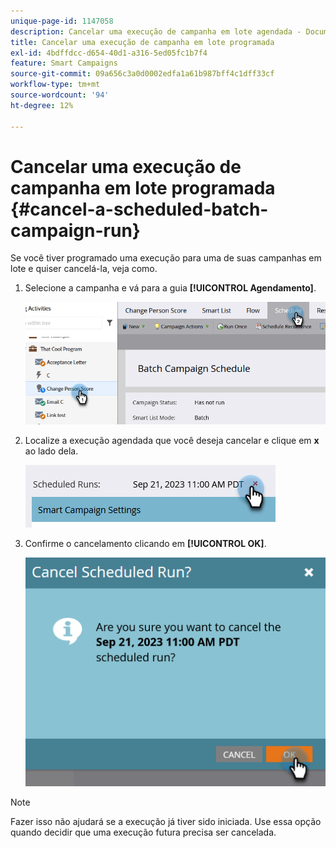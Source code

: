 ```yaml
---
unique-page-id: 1147058
description: Cancelar uma execução de campanha em lote agendada - Documentação do Marketo - Documentação do produto
title: Cancelar uma execução de campanha em lote programada
exl-id: 4bdffdcc-d654-40d1-a316-5ed05fc1b7f4
feature: Smart Campaigns
source-git-commit: 09a656c3a0d0002edfa1a61b987bff4c1dff33cf
workflow-type: tm+mt
source-wordcount: '94'
ht-degree: 12%

---
```


# Cancelar uma execução de campanha em lote programada {#cancel-a-scheduled-batch-campaign-run}

Se você tiver programado uma execução para uma de suas campanhas em lote e quiser cancelá-la, veja como.

1. Selecione a campanha e vá para a guia **[!UICONTROL Agendamento]**.

   ![](assets/cancel-a-scheduled-batch-campaign-run-1.png)

1. Localize a execução agendada que você deseja cancelar e clique em **x** ao lado dela.

   ![](assets/cancel-a-scheduled-batch-campaign-run-2.png)

1. Confirme o cancelamento clicando em **[!UICONTROL OK]**.

   ![](assets/cancel-a-scheduled-batch-campaign-run-3.png)

>[!NOTE]
>
>Fazer isso não ajudará se a execução já tiver sido iniciada. Use essa opção quando decidir que uma execução futura precisa ser cancelada.
